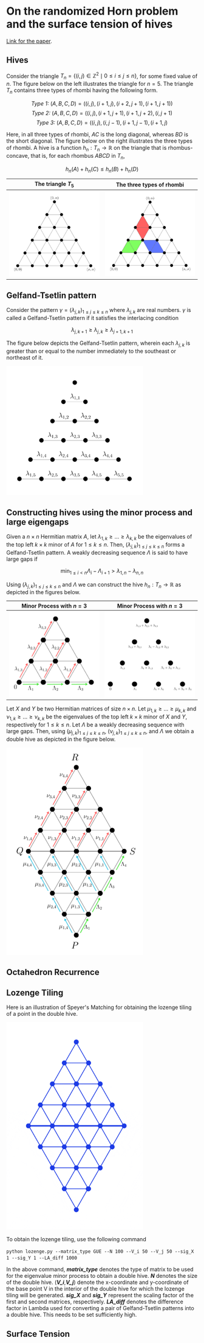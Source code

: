 # On the randomized Horn problem and the surface tension of hives

[Link for the paper](https://arxiv.org/abs/2410.12619).

## Hives

Consider the triangle $`T_n = \{(i,j) \in \mathbb{Z}^2 \mid 0\leq i \leq j \leq n\}`$, for some fixed value of $n$. The figure below on the left illustrates the triangle for $n=5$. The triangle $T_n$ contains three types of rhombi having the following form.

$$\textit{Type 1: } (A,B,C,D) = ((i,j),(i+1,j),(i+2,j+1),(i+1,j+1))$$
$$\textit{Type 2: } (A,B,C,D) = ((i,j),(i+1,j+1),(i+1,j+2),(i,j+1)$$
$$\textit{Type 3: } (A,B,C,D) = ((i,j),(i,j-1),(i+1,j-1),(i+1,j)$$

Here, in all three types of rhombi, $AC$ is the long diagonal, whereas $BD$ is the short diagonal. The figure below on the right illustrates the three types of rhombi. A hive is a function $h_n : T_n \to \mathbb{R}$ on the triangle that is rhombus-concave, that is, for each rhombus $ABCD$ in $T_n$,

$$h_n(A)+h_n(C)\leq h_n(B)+h_n(D)$$

The triangle $T_5$             |  The three types of rhombi
:-------------------------:|:-------------------------:
<img src="https://github.com/aalok1993/combinatorial-hives/blob/main/res/Triangle.png?raw=true" width="360">  |  <img src="https://github.com/aalok1993/combinatorial-hives/blob/main/res/Rhombi.png?raw=true" width="360">

## Gelfand-Tsetlin pattern

Consider the pattern $`\gamma=(\lambda_{j,k})_{1\leq j\leq k\leq n}`$ where $\lambda_{j,k}$ are real numbers. $\gamma$ is called a Gelfand-Tsetlin pattern if it satisfies the interlacing condition  

$$\lambda_{j,k+1} \geq \lambda_{j,k} \geq \lambda_{j+1,k+1}$$

The figure below depicts the Gelfand-Tsetlin pattern, wherein each $\lambda_{j,k}$ is greater than or equal to the number immediately to the southeast or northeast of it.

<img src="https://github.com/aalok1993/combinatorial-hives/blob/main/res/GT_pattern.png?raw=true" width="360">

## Constructing hives using the minor process and large eigengaps

Given a $n \times n$ Hermitian matrix $A$, let $\lambda_{1,k} \geq \dots \geq \lambda_{k,k}$ be the eigenvalues of the top left $k \times k$ minor of $A$ for $1 \leq k \leq n$. Then, $(\lambda_{j,k})_{1 \leq j \leq k \leq n}$ forms a Gelfand-Tsetlin pattern. A weakly decreasing sequence $\Lambda$ is said to have large gaps if

$$\min_{1 \leq i < n} \Lambda_i - \Lambda_{i+1} > \lambda_{1,n} - \lambda_{n,n}$$

Using $(\lambda_{j,k})_{1 \leq j \leq k \leq n}$ and $\Lambda$ we can construct the hive $h_n : T_n \to \mathbb{R}$ 
as depicted in the figures below.

Minor Process with $n=3$ |  Minor Process with $n=3$
:-------------------------:|:-------------------------:
<img src="https://github.com/aalok1993/combinatorial-hives/blob/main/res/Hive_MP1.png?raw=true" width="360">  |  <img src="https://github.com/aalok1993/combinatorial-hives/blob/main/res/Hive_MP2.png?raw=true" width="360">

Let $X$ and $Y$ be two Hermitian matrices of size $n \times n$. Let $\mu_{1,k} \geq \dots \geq \mu_{k,k}$ and $\nu_{1,k} \geq \dots \geq \nu_{k,k}$ be the eigenvalues of the top left $k \times k$ minor of $X$ and $Y$, respectively for $1 \leq k \leq n$. Let $\Lambda$ be a weakly decreasing sequence with large gaps. Then, using 
$`(\mu_{j,k})_{1 \leq j \leq k \leq n}`$, $`(\nu_{j,k})_{1 \leq j \leq k \leq n}`$, and $\Lambda$ we obtain a double hive as depicted in the figure below.

<img src="https://github.com/aalok1993/combinatorial-hives/blob/main/res/MinorProcess.png?raw=true" width="360">






## Octahedron Recurrence



## Lozenge Tiling

Here is an illustration of Speyer's Matching for obtaining the lozenge tiling of a point in the double hive.

<img src="https://github.com/aalok1993/combinatorial-hives/blob/main/res/Speyers_Matching.gif?raw=true" width="360">
<!-- ![Speyer's Matching](https://github.com/aalok1993/combinatorial-hives/blob/main/res/Speyers_Matching.gif?raw=true) -->

To obtain the lozenge tiling, use the following command

`python lozenge.py --matrix_type GUE --N 100 --V_i 50 --V_j 50 --sig_X 1 --sig_Y 1 --LA_diff 1000`

In the above command, **_matrix_type_** denotes the type of matrix to be used for the eigenvalue minor process to obtain a double hive. 
**_N_** denotes the size of the double hive. 
(**_V_i_**,**_V_j_**) denote the x-coordinate and y-coordinate of the base point V in the interior of the double hive for which the lozenge tiling will be generated. 
**_sig_X_** and **_sig_Y_** represent the scaling factor of the first and second matrices, respectively.
**_LA_diff_** denotes the difference factor in Lambda used for converting a pair of Gelfand-Tsetlin patterns into a double hive. This needs to be set sufficiently high.

## Surface Tension
